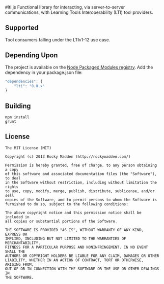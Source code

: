 #lti.js
Functional library for interacting, via server-to-server communications, with Learning Tools Interoperability (LTI) tool providers.

## Supported
Tool consumers falling under the LTIv1-12 use case.

## Depending Upon
The project is available on the [Node Packaged Modules registry](https://npmjs.org/package/lti). Add the dependency in your package.json file:

```javascript
"dependencies": {
	"lti": "0.0.x"
}
```

## Building
```shell
npm install
grunt
```

## License
```
The MIT License (MIT)

Copyright (c) 2013 Rocky Madden (http://rockymadden.com/)

Permission is hereby granted, free of charge, to any person obtaining a copy
of this software and associated documentation files (the "Software"), to deal
in the Software without restriction, including without limitation the rights
to use, copy, modify, merge, publish, distribute, sublicense, and/or sell
copies of the Software, and to permit persons to whom the Software is
furnished to do so, subject to the following conditions:

The above copyright notice and this permission notice shall be included in
all copies or substantial portions of the Software.

THE SOFTWARE IS PROVIDED "AS IS", WITHOUT WARRANTY OF ANY KIND, EXPRESS OR
IMPLIED, INCLUDING BUT NOT LIMITED TO THE WARRANTIES OF MERCHANTABILITY,
FITNESS FOR A PARTICULAR PURPOSE AND NONINFRINGEMENT. IN NO EVENT SHALL THE
AUTHORS OR COPYRIGHT HOLDERS BE LIABLE FOR ANY CLAIM, DAMAGES OR OTHER
LIABILITY, WHETHER IN AN ACTION OF CONTRACT, TORT OR OTHERWISE, ARISING FROM,
OUT OF OR IN CONNECTION WITH THE SOFTWARE OR THE USE OR OTHER DEALINGS IN
THE SOFTWARE.
```